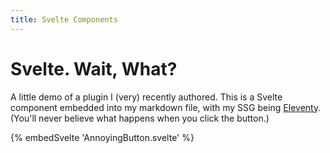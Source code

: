 ```yaml
---
title: Svelte Components
---
```


# Svelte. Wait, What?

A little demo of a plugin I (very) recently authored. This is a Svelte component embedded into my markdown file, with my SSG being [Eleventy](https://www.11ty.dev/). (You'll never believe what happens when you click the button.)

{% embedSvelte 'AnnoyingButton.svelte' %}
